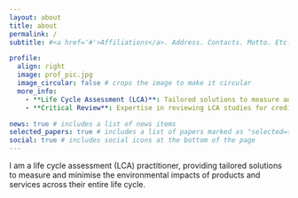 ```yaml
---
layout: about
title: about
permalink: /
subtitle: #<a href='#'>Affiliations</a>. Address. Contacts. Motto. Etc.

profile:
  align: right
  image: prof_pic.jpg
  image_circular: false # crops the image to make it circular
  more_info:
    - **Life Cycle Assessment (LCA)**: Tailored solutions to measure and minimize environmental impacts across product life cycles.
    - **Critical Review**: Expertise in reviewing LCA studies for credibility and quality assurance.

news: true # includes a list of news items
selected_papers: true # includes a list of papers marked as "selected={true}"
social: true # includes social icons at the bottom of the page
---
```


I am a life cycle assessment (LCA) practitioner, providing tailored solutions to measure and minimise the environmental impacts of products and services across their entire life cycle.
